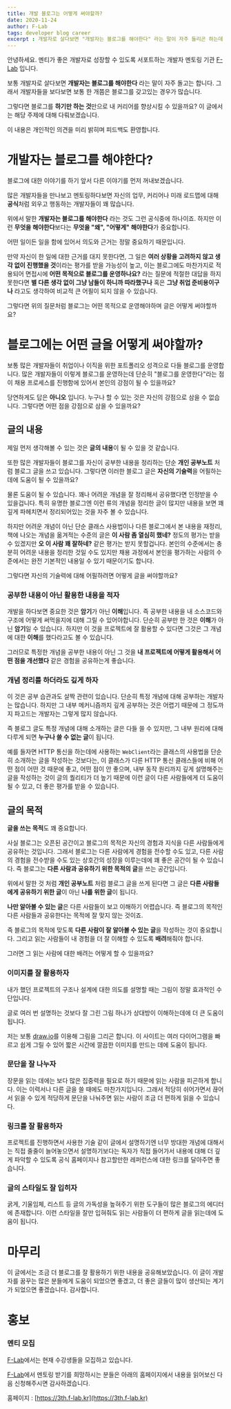 ```yaml
---
title: 개발 블로그는 어떻게 써야할까?
date: 2020-11-24
author: F-Lab
tags: developer blog career
excerpt : 개발자로 살다보면 "개발자는 블로그를 해야한다" 라는 말이 자주 들리곤 하는데 이 글에서는 블로그를 어떻게 운영하면 좋을지에 대해 다루고 있습니다.
---
```


안녕하세요. 멘티가 좋은 개발자로 성장할 수 있도록 서포트하는 개발자 멘토링 기관 [F-Lab](https://3th.f-lab.kr) 입니다.

보통 개발자로 살다보면 **개발자는 블로그를 해야한다** 라는 말이 자주 돌고는 합니다. 그래서 개발자들을 보다보면 보통 한 개쯤은 블로그를 갖고있는 경우가 많습니다. 

그렇다면 블로그를 **하기만 하는 것**만으로 내 커리어를 향상시킬 수 있을까요? 이 글에서는 해당 주제에 대해 다뤄보겠습니다.

이 내용은 개인적인 의견을 미리 밝히며 피드백도 환영합니다.

# 개발자는 블로그를 해야한다?
블로그에 대한 이야기를 하기 앞서 다른 이야기를 먼저 꺼내보겠습니다.

많은 개발자들을 만나보고 멘토링하다보면 자신의 업무, 커리어나 미래 로드맵에 대해 **공식**처럼 외우고 행동하는 개발자들이 꽤 많습니다.

위에서 말한 **개발자는 블로그를 해야한다** 라는 것도 그런 공식중에 하나이죠. 하지만 이런 **무엇을 해야한다**보다는 **무엇을 "왜", "어떻게" 해야한다**가 중요합니다. 

어떤 일이든 일을 함에 있어서 의도와 근거는 정말 중요하기 때문입니다. 

만약 자신이 한 일에 대한 근거를 대지 못한다면, 그 일은 **여러 상황을 고려하지 않고 생각 없이 진행했을 것**이라는 평가를 받을 가능성이 높고, 이는 블로그에도 마찬가지로 적용되어 면접시에 **어떤 목적으로 블로그를 운영하나요?** 라는 질문에 적절한 대답을 하지 못한다면 **별 다른 생각 없이 그냥 남들이 하니까 따라했구나** 혹은 **그냥 취업 준비용이구나** 라고도 생각하여 비교적 큰 어필이 되지 않을 수 있습니다.  

그렇다면 위의 질문처럼 블로그는 어떤 목적으로 운영해야하며 글은 어떻게 써야할까요?


# 블로그에는 어떤 글을 어떻게 써야할까?
보통 많은 개발자들이 취업이나 이직을 위한 포트폴리오 성격으로 다들 블로그를 운영합니다. 많은 개발자들이 이렇게 블로그를 운영하는데 단순히 "블로그를 운영한다"라는 점이 채용 프로세스를 진행함에 있어서 본인의 강점이 될 수 있을까요?

당연하게도 답은 **아니오** 입니다. 누구나 할 수 있는 것은 자신의 강점으로 삼을 수 없습니다. 그렇다면 어떤 점을 강점으로 삼을 수 있을까요?

## 글의 내용
제일 먼저 생각해볼 수 있는 것은 **글의 내용**이 될 수 있을 것 같습니다.

또한 많은 개발자들이 블로그를 자신이 공부한 내용을 정리하는 단순 **개인 공부노트** 처럼 블로그 글을 쓰고 있습니다. 그렇다면 이러한 블로그 글은 **자신의 기술력**을 어필하는 데에 도움이 될 수 있을까요?

물론 도움이 될 수 있습니다. 꽤나 어려운 개념을 잘 정리해서 공유했다면 인정받을 수 있을겁니다. 특히 유명한 블로그엔 이런 류의 개념을 정리한 글이 많지만 내용을 보면 꽤 깊게 파헤치면서 정리되어있는 것을 자주 볼 수 있습니다.

하지만 어려운 개념이 아닌 단순 클래스 사용법이나 다른 블로그에서 본 내용을 재정리, 책에 나오는 개념을 옮겨적는 수준의 글은 **이 사람 좀 열심히 했네?** 정도의 평가는 받을 수 있겠지만 **오 이 사람 꽤 잘하네?** 같은 평가는 받지 못할겁니다. 본인의 수준에서는 충분히 어려운 내용을 정리한 것일 수도 있지만 채용 과정에서 본인을 평가하는 사람의 수준에서는 완전 기본적인 내용일 수 있기 때문이기도 합니다.

그렇다면 자신의 기술력에 대해 어필하려면 어떻게 글을 써야할까요?

### 공부한 내용이 아닌 활용한 내용을 적자
개발을 하다보면 중요한 것은 **암기**가 아닌 **이해**입니다. 즉 공부한 내용을 내 소스코드와 구조에 어떻게 써먹을지에 대해 그릴 수 있어야합니다. 단순히 공부만 한 것은 **이해**가 아닌 **암기**일 수 있습니다. 하지만 이 것을 프로젝트에 잘 활용할 수 있다면 그것은 그 개념에 대한 **이해**를 했다라고도 볼 수 있습니다.

그러므로 특정한 개념을 공부한 내용이 아닌 그 것을 **내 프로젝트에 어떻게 활용해서 어떤 점을 개선했다** 같은 경험을 공유하는게 좋습니다.  

### 개념 정리를 하더라도 깊게 하자
이 것은 공부 습관과도 살짝 관련이 있습니다. 단순히 특정 개념에 대해 공부하는 개발자는 많습니다. 하지만 그 내부 메커니즘까지 깊게 공부하는 것은 어렵기 때문에 그 정도까지 파고드는 개발자는 그렇게 많지 않습니다.

즉 블로그 글도 특정 개념에 대해 소개하는 글은 다들 쓸 수 있지만, 그 내부 원리에 대해 다루게 되면 **누구나 쓸 수 없는 글**이 됩니다.

예를 들자면 HTTP 통신을 하는데에 사용하는 `WebClient`라는 클래스의 사용법을 단순히 소개하는 글을 작성하는 것보다는, 이 클래스가 다른 HTTP 통신 클래스들에 비해 어떤 점이 어떤 것 때문에 좋고, 어떤 점이 안 좋으며, 내부 동작 원리까지 깊게 설명해주는 글을 작성하는 것이 글의 퀄리티가 더 높기 때문에 이런 글이 다른 사람들에게 더 도움이 될 수 있고, 더 좋은 평가를 받을 수 있습니다.


## 글의 목적
**글을 쓰는 목적**도 꽤 중요합니다. 

사실 블로그는 오픈된 공간이고 블로그의 목적은 자신의 경험과 지식을 다른 사람들에게 공유하는 것입니다. 그래서 블로그는 다른 사람에게 경험을 전수할 수도 있고, 다른 사람의 경험을 전수받을 수도 있는 상호간의 성장을 이루는데에 꽤 좋은 공간이 될 수 있습니다. 즉 블로그는 **다른 사람과 공유하기 위한 목적의 글**을 쓰는 공간입니다. 

위에서 말한 것 처럼 **개인 공부노트** 처럼 블로그 글을 쓰게 된다면 그 글은 **다른 사람들에게 공유하기 위한 글**이 아닌 **나를 위한 글**이 됩니다. 

**나만 알아볼 수 있는 글**은 다른 사람들이 보고 이해하기 어렵습니다. 즉 블로그의 목적인 다른 사람들과 공유한다는 목적에 잘 맞지 않는 것이죠.

즉 블로그의 목적에 맞도록 **다른 사람이 잘 알아볼 수 있는 글**을 작성하는 것이 중요합니다. 그리고 읽는 사람들이 내 경험을 더 잘 이해할 수 있도록 **배려**해줘야 합니다.

그러면 그 읽는 사람에 대한 배려는 어떻게 할 수 있을까요?

### 이미지를 잘 활용하자
내가 했던 프로젝트의 구조나 설계에 대한 의도를 설명할 때는 그림이 정말 효과적인 수단입니다.

글로 여러 번 설명하는 것보다 잘 그린 그림 하나가 상대방이 이해하는데에 더 큰 도움이 됩니다.

저는 보통 [draw.io](https://draw.io)를 이용해 그림을 그리곤 합니다. 이 사이트는 여러 다이어그램을 빠르고 쉽게 그릴 수 있어 짧은 시간에 깔끔한 이미지를 만드는 데에 도움이 됩니다.

### 문단을 잘 나누자
장문을 읽는 데에는 보다 많은 집중력을 필요로 하기 때문에 읽는 사람을 피곤하게 합니다. 이는 이력서나 다른 글을 쓸 때에도 마찬가지입니다. 그래서 적당히 쉬어가면서 끊어서 읽을 수 있게 적당하게 문단을 나눠주면 읽는 사람이 조금 더 편하게 읽을 수 있습니다.

### 링크를 잘 활용하자
프로젝트를 진행하면서 사용한 기술 같이 글에서 설명하기엔 너무 방대한 개념에 대해서는 직접 줄줄이 늘어놓으면서 설명하기보다는 독자가 직접 들어가서 내용에 대해 더 깊게 파악할 수 있도록 공식 홈페이지나 참고할만한 레퍼런스에 대한 링크를 달아주면 좋습니다.

### 글의 스타일도 잘 입히자
굵게, 기울임체, 리스트 등 글의 가독성을 높혀주기 위한 도구들이 많은 블로그의 에디터에 존재합니다. 이런 스타일을 잘만 입혀줘도 읽는 사람들이 더 편하게 글을 읽는데에 도움이 됩니다.

# 마무리
이 글에서는 조금 더 블로그를 잘 활용하기 위한 내용을 공유해보았습니다. 이 글이 개발자를 꿈꾸는 많은 분들에게 도움이 되었으면 좋겠고, 더 좋은 글들이 많이 생산되는 계기가 되었으면 좋겠습니다. 감사합니다.

# 홍보
### 멘티 모집
[F-Lab](https://3th.f-lab.kr)에서는 현재 수강생들을 모집하고 있습니다.

[F-Lab](https://3th.f-lab.kr)에서 멘토링 받기를 희망하시는 분들은 아래의 홈페이지에서 내용을 읽어보신 다음 신청해주시면 감사하겠습니다.

홈페이지 : [https://3th.f-lab.kr](https://3th.f-lab.kr)
